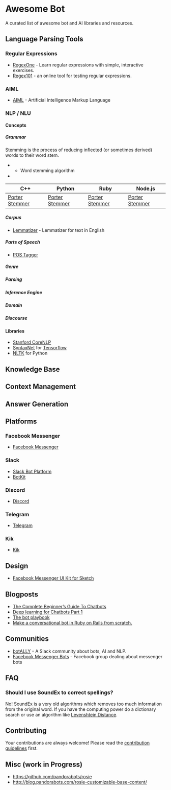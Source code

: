 # Awesome Bot

A curated list of awesome bot and AI libraries and resources.

## Language Parsing Tools

### Regular Expressions

- [RegexOne](http://regexone.com/) - Learn regular expressions with simple, interactive exercises.
- [Regex101](https://regex101.com/) - an online tool for testing regular expressions.

### AIML

- [AIML](http://www.alicebot.org/aiml.html) - Artificial Intelligence Markup Language

### NLP / NLU

#### Concepts

##### Grammar

Stemming is the process of reducing inflected (or sometimes derived) words to their word stem.

-  - Word stemming algorithm
-
| C++                                                           | Python                                                      | Ruby                                                       | Node.js                                                  |
| ------------------------------------------------------------- | ----------------------------------------------------------- | ---------------------------------------------------------- | -------------------------------------------------------- |
| [Porter Stemmer](https://tartarus.org/martin/PorterStemmer/)  | [Porter Stemmer](https://pypi.python.org/pypi/stemming/1.0) | [Porter Stemmer](https://github.com/aurelian/ruby-stemmer) | [Porter Stemmer](https://github.com/NaturalNode/natural) |

##### Corpus

- [Lemmatizer](https://github.com/yohasebe/lemmatizer) - Lemmatizer for text in English

##### Parts of Speech

- [POS Tagger](http://nlp.stanford.edu/software/tagger.shtml)

##### Genre

##### Parsing
##### Inference Engine
##### Domain
##### Discourse

#### Libraries

- [Stanford CoreNLP](http://stanfordnlp.github.io/CoreNLP/)
- [SyntaxNet](https://github.com/tensorflow/models/tree/master/syntaxnet) for [Tensorflow](https://www.tensorflow.org/)
- [NLTK](http://www.nltk.org/) for Python

## Knowledge Base

## Context Management

## Answer Generation

## Platforms

### Facebook Messenger

- [Facebook Messenger](https://developers.facebook.com/products/messenger/)

### Slack

- [Slack Bot Platform](https://api.slack.com/bot-users)
- [BotKit](https://howdy.ai/botkit/)

### Discord

- [Discord](https://blog.discordapp.com/the-robot-revolution-has-unofficially-begun/)

### Telegram

- [Telegram](https://core.telegram.org/bots/api)

### Kik

- [Kik](https://dev.kik.com/)

## Design

- [Facebook Messenger UI Kit for Sketch](http://www.sketchappsources.com/free-source/1952-facebook-messenger-ui-kit-chatbots-sketch-freebie-resource.html)

## Blogposts

- [The Complete Beginner’s Guide To Chatbots](https://chatbotsmagazine.com/the-complete-beginner-s-guide-to-chatbots-8280b7b906ca#.9w41fhku9)
- [Deep learning for Chatbots Part 1](http://www.wildml.com/2016/04/deep-learning-for-chatbots-part-1-introduction/)
- [The bot playbook](https://chatbotsmagazine.com/the-bot-playbook-7bb6d181a6a9#.fbtr2m3b3)
- [Make a conversational bot in Ruby on Rails from scratch.](http://dreamingechoes.github.io/bot/ruby/rails/conversational-bot-ruby-on-rails/)

## Communities

- [botALLY](http://slack.botally.net/) - A Slack community about bots, AI and NLP.
- [Facebook Messenger Bots](https://www.facebook.com/groups/botsformessenger/) - Facebook group dealing about messenger bots

## FAQ

### Should I use SoundEx to correct spellings?

No! SoundEx is a very old algorithms which removes too much information from the original word. If you have the computing power do a dictionary search or use an algorithm like [Levenshtein Distance](https://en.wikipedia.org/wiki/Levenshtein_distance).

## Contributing

Your contributions are always welcome! Please read the [contribution guidelines](contributing.md) first.

## Misc (work in Progress)

- https://github.com/pandorabots/rosie
- http://blog.pandorabots.com/rosie-customizable-base-content/
